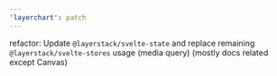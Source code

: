 ```yaml
---
'layerchart': patch
---
```


refactor: Update `@layerstack/svelte-state` and replace remaining `@layerstack/svelte-stores` usage (media query) (mostly docs related except Canvas)
